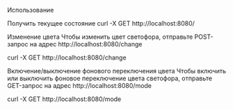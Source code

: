 Использование

Получить текущее состояние
curl -X GET http://localhost:8080/

Изменение цвета
Чтобы изменить цвет светофора, отправьте POST-запрос на адрес http://localhost:8080/change

curl -X GET http://localhost:8080/change

Включение/выключение фонового переключения цвета
Чтобы включить или выключить фоновое переключение цвета светофора, отправьте GET-запрос на адрес http://localhost:8080/mode

curl -X GET http://localhost:8080/mode
